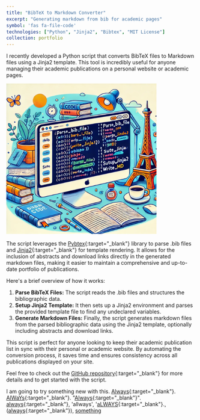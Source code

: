 ```yaml
---
title: "BibTeX to Markdown Converter"
excerpt: "Generating markdown from bib for academic pages"
symbol: 'fas fa-file-code'
technologies: ["Python", "Jinja2", "Bibtex", "MIT License"]
collection: portfolio
---
```


I recently developed a Python script that converts BibTeX files to Markdown files using a Jinja2 template. This tool is incredibly useful for anyone managing their academic publications on a personal website or academic pages.

<img src="/images/bib2md_picture.webp" alt="BibTeX to Markdown Converter" width="400px">

The script leverages the [Pybtex](https://pybtex.org/){:target="_blank"} library to parse .bib files and [Jinja2](https://jinja.palletsprojects.com/){:target="_blank"} for template rendering. It allows for the inclusion of abstracts and download links directly in the generated markdown files, making it easier to maintain a comprehensive and up-to-date portfolio of publications.

Here's a brief overview of how it works:

1. **Parse BibTeX Files:** The script reads the .bib files and structures the bibliographic data.
2. **Setup Jinja2 Template:** It then sets up a Jinja2 environment and parses the provided template file to find any undeclared variables.
3. **Generate Markdown Files:** Finally, the script generates markdown files from the parsed bibliographic data using the Jinja2 template, optionally including abstracts and download links.

This script is perfect for anyone looking to keep their academic publication list in sync with their personal or academic website. By automating the conversion process, it saves time and ensures consistency across all publications displayed on your site.

Feel free to check out the [GitHub repository](https://github.com/armandyam/bib2md){:target="_blank"} for more details and to get started with the script.

I am going to try something new with this. [Always](https://tenor.com/view/always-severus-snape-harry-potter-alan-rickman-gif-17624951){:target="_blank"}. [AlWaYs](https://tenor.com/view/always-severus-snape-harry-potter-alan-rickman-gif-17624951){:target="_blank"}. "[Always](https://tenor.com/view/always-severus-snape-harry-potter-alan-rickman-gif-17624951){:target="_blank"}". [always](https://tenor.com/view/always-severus-snape-harry-potter-alan-rickman-gif-17624951){:target="_blank"}, 'allways', '[aLWAYS](https://tenor.com/view/always-severus-snape-harry-potter-alan-rickman-gif-17624951){:target="_blank"}., ([always](https://tenor.com/view/always-severus-snape-harry-potter-alan-rickman-gif-17624951){:target="_blank"}), [something](https://[always](https://tenor.com/view/always-severus-snape-harry-potter-alan-rickman-gif-17624951){:target="_blank"}.com/something.com)